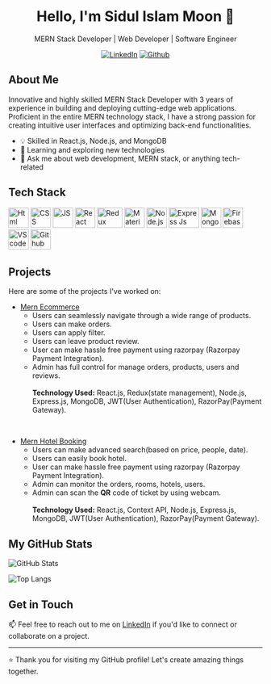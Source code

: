<h1 align="center">Hello, I'm Sidul Islam Moon 👋</h1>
<p align="center">
  MERN Stack Developer | Web Developer | Software Engineer
</p>

<p align="center">
  <a href="https://www.linkedin.com/in/sidul567/"><img src="https://img.shields.io/badge/LinkedIn-0077B5?style=for-the-badge&logo=linkedin&logoColor=white" alt="LinkedIn"></a>
  <a href="https://github.com/sidul567"><img src="https://img.shields.io/badge/Github-010101?style=for-the-badge&logo=github&logoColor=white" alt="Github"></a>
</p>

## About Me
Innovative and highly skilled MERN Stack Developer with 3 years of experience in building and deploying cutting-edge web applications. Proficient in the entire MERN technology stack, I have a strong passion for creating intuitive user interfaces and optimizing back-end functionalities.

- 💡 Skilled in React.js, Node.js, and MongoDB
- 🌱 Learning and exploring new technologies
- 💬 Ask me about web development, MERN stack, or anything tech-related

## Tech Stack

<p align="left">
  <img src="https://upload.wikimedia.org/wikipedia/commons/6/61/HTML5_logo_and_wordmark.svg" alt="Html" width="40" height="40">
  <img src="https://upload.wikimedia.org/wikipedia/commons/d/d5/CSS3_logo_and_wordmark.svg" alt="CSS" width="40" height="40">
  <img src="https://i0.wp.com/theicom.org/wp-content/uploads/2016/03/js-logo.png" alt="JS" width="40" height="40">
  <img src="https://www.vectorlogo.zone/logos/reactjs/reactjs-icon.svg" alt="React" width="40" height="40">
  <img src="https://cdn.zapier.com/storage/blog/4ec8fc7dc3a75758a3913bab9e5a4fd8_2.500x278.png" alt="Redux" width="50" height="40">
  <img src="https://mui.com/static/logo.png" alt="Material UI" width="40" height="40">
  <img src="https://upload.wikimedia.org/wikipedia/commons/d/d9/Node.js_logo.svg" alt="Node.js" width="40" height="40">
  <img src="https://youteam.io/blog/wp-content/uploads/2022/04/expressjs_logo.png" alt="Express Js" width="60" height="40">
  <img src="https://www.vectorlogo.zone/logos/mongodb/mongodb-icon.svg" alt="MongoDB" width="40" height="40">
  <img src="https://www.vectorlogo.zone/logos/firebase/firebase-icon.svg" alt="Firebase" width="40" height="40">
  <img src="https://upload.wikimedia.org/wikipedia/commons/9/9a/Visual_Studio_Code_1.35_icon.svg" alt="VS code" width="40" height="40">
  <img src="https://upload.wikimedia.org/wikipedia/commons/9/91/Octicons-mark-github.svg" alt="Github" width="40" height="40">
</p>

## Projects

Here are some of the projects I've worked on:

- [Mern Ecommerce](https://github.com/sidul567/mern-ecommerce)
  - Users can seamlessly navigate through a wide range of products.
  - Users can make orders.
  - Users can apply filter.
  - Users can leave product review.
  - User can make hassle free payment using razorpay (Razorpay Payment Integration).  
  - Admin has full control for manage orders, products, users and reviews.
  <br><br>
  <strong>Technology Used:</strong> React.js, Redux(state management), Node.js, Express.js, MongoDB, JWT(User Authentication), RazorPay(Payment Gateway).
<br/>

- [Mern Hotel Booking](https://github.com/sidul567/mern-ecommerce) 
  - Users can make advanced search(based on price, people, date).
  - Users can easily book hotel.
  - User can make hassle free payment using razorpay (Razorpay Payment Integration).
  - Admin can monitor the orders, rooms, hotels, users.
  - Admin can scan the <strong>QR</strong> code of ticket by using webcam.
  <br><br>
  <strong>Technology Used:</strong> React.js, Context API, Node.js, Express.js, MongoDB, JWT(User Authentication), RazorPay(Payment Gateway).


## My GitHub Stats

![GitHub Stats]([https://github-readme-stats-sidul567.vercel.app/api?username=sidul567&show_icons=true&theme=synthwave&hide=stars,prs,issues,contribs](https://github-readme-stats-sidul567.vercel.app/api?username=sidul567&show_icons=true&theme=synthwave&hide=stars,prs))

![Top Langs](https://github-readme-stats-sidul567.vercel.app/api/top-langs/?username=sidul567&layout=compact&theme=dark)


## Get in Touch

📫 Feel free to reach out to me on [LinkedIn](https://www.linkedin.com/in/sidul567/) if you'd like to connect or collaborate on a project.

---

⭐️ Thank you for visiting my GitHub profile! Let's create amazing things together.
